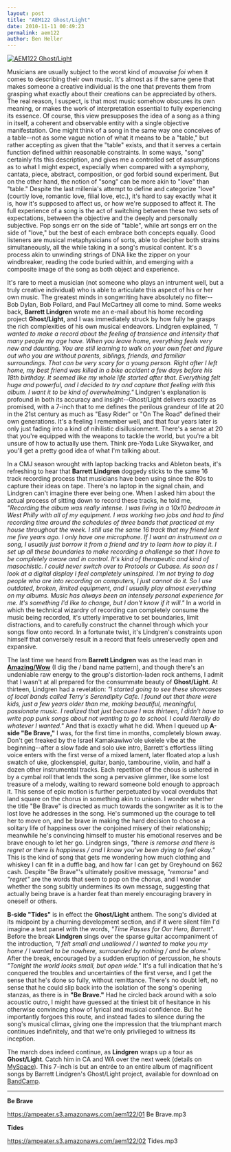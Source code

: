 ```yaml
---
layout: post
title: "AEM122 Ghost/Light"
date: 2010-11-11 00:49:23
permalink: aem122
author: Ben Heller
---
```

[![AEM122 Ghost/Light](https://ampeater.s3.amazonaws.com/aem122/Ghost-Light.jpg)](https://ampeater.s3.amazonaws.com/aem122/Ghost-Light.jpg)

Musicians are usually subject to the worst kind of _mauvaise foi_ when it comes to describing their own music. It's almost as if the same gene that makes someone a creative individual is the one that prevents them from grasping what exactly about their creations can be appreciated by others. The real reason, I suspect, is that most music somehow obscures its own meaning, or makes the work of interpretation essential to fully experiencing its essence. Of course, this view presupposes the idea of a song as a thing in itself, a coherent and observable entity with a single objective manifestation. One might think of a song in the same way one conceives of a table--not as some vague notion of what it means to be a "table," but rather accepting as given that the "table" exists, and that it serves a certain function defined within reasonable constraints. In some ways, "song" certainly fits this description, and gives me a controlled set of assumptions as to what I might expect, especially when compared with a symphony, cantata, piece, abstract, composition, or god forbid sound experiment. But on the other hand, the notion of "song" can be more akin to "love" than "table." Despite the last millenia's attempt to define and categorize "love" (courtly love, romantic love, filial love, etc.), it's hard to say exactly what it is, how it's supposed to affect us, or how we're supposed to affect it. The full experience of a song is the act of switching between these two sets of expectations, between the objective and the deeply and personally subjective. Pop songs err on the side of "table", while art songs err on the side of "love," but the best of each embrace both concepts equally. Good listeners are musical metaphysicians of sorts, able to decipher both strains simultaneously, all the while taking in a song's musical content. It's a process akin to unwinding strings of DNA like the zipper on your windbreaker, reading the code buried within, and emerging with a composite image of the song as both object and experience.

<!-- more -->

It's rare to meet a musician (not someone who plays an intrument well, but a truly creative individual) who is able to articulate this aspect of his or her own music. The greatest minds in songwriting have absolutely no filter--Bob Dylan, Bob Pollard, and Paul McCartney all come to mind. Some weeks back, **Barrett Lindgren** wrote me an e-mail about his home recording project **Ghost/Light**, and I was immediately struck by how fully he grasps the rich complexities of his own musical endeavors. Lindgren explained, _"I wanted to make a record about the feeling of transience and intensity that many people my age have. When you leave home, everything feels very new and daunting. You are still learning to walk on your own feet and figure out who you are without parents, siblings, friends, and familiar surroundings. That can be very scary for a young person. Right after I left home, my best friend was killed in a bike accident a few days before his 18th birthday. It seemed like my whole life started after that. Everything felt huge and powerful, and I decided to try and capture that feeling with this album. I want it to be kind of overwhelming."_ Lindgren's explanation is profound in both its accuracy and insight--Ghost/Light delivers exactly as promised, with a 7-inch that to me defines the perilous grandeur of life at 20 in the 21st century as much as "Easy Rider" or "On The Road" defined their own generations. It's a feeling I remember well, and that four years later is only just fading into a kind of nihilistic disillusionment. There's a sense at 20 that you're equipped with the weapons to tackle the world, but you're a bit unsure of how to actually use them. Think pre-Yoda Luke Skywalker, and you'll get a pretty good idea of what I'm talking about.

In a CMJ season wrought with laptop backing tracks and Ableton beats, it's refreshing to hear that **Barrett Lindgren** doggedy sticks to the same 16 track recording process that musicians have been using since the 80s to capture their ideas on tape. There's no laptop in the signal chain, and Lindgren can't imagine there ever being one. When I asked him about the actual process of sitting down to record these tracks, he told me, _"Recording the album was really intense. I was living in a 10x10 bedroom in West Philly with all of my equipment. I was working two jobs and had to find recording time around the schedules of three bands that practiced at my house throughout the week. I still use the same 16 track that my friend lent me five years ago. I only have one microphone. If I want an instrument on a song, I usually just borrow it from a friend and try to learn how to play it. I set up all these boundaries to make recording a challenge so that I have to be completely aware and in control. It's kind of therapeutic and kind of masochistic. I could never switch over to Protools or Cubase. As soon as I look at a digital display I feel completely uninspired. I'm not trying to dog people who are into recording on computers, I just cannot do it. So I use outdated, broken, limited equipment, and I usually play almost everything on my albums. Music has always been an intensely personal experience for me. It's something I'd like to change, but I don't know if it will."_ In a world in which the technical wizardry of recording can completely consume the music being recorded, it's utterly imperative to set boundaries, limit distractions, and to carefully construct the channel through which your songs flow onto record. In a fortunate twist, it's Lindgren's constraints upon himself that conversely result in a record that feels unreservedly open and expansive.

The last time we heard from **Barrett Lindgren** was as the lead man in **[Amazing/Wow](http://ampeatermusic.com/aem005)** (I dig the / band name pattern), and though there's an undeniable raw energy to the group's distortion-laden rock anthems, I admit that I wasn't at all prepared for the consummate beauty of **Ghost/Light**. At thirteen, Lindgren had a revelation: _"I started going to see these showcases of local bands called Terry's Serendipity Cafe. I found out that there were kids, just a few years older than me, making beautiful, meaningful, passionate music. I realized that just because I was thirteen, I didn't have to write pop punk songs about not wanting to go to school. I could literally do whatever I wanted."_ And that is exactly what he did. When I queued up **A-side "Be Brave,"** I was, for the first time in months, completely blown away. Don't get freaked by the Israel Kamakawiwo'ole ukelele vibe at the beginning--after a slow fade and solo uke intro, Barrett's effortless lilting voice enters with the first verse of a mixed lament, later floated atop a lush swatch of uke, glockenspiel, guitar, banjo, tambourine, violin, and half a dozen other instrumental tracks. Each repetition of the chous is ushered in by a cymbal roll that lends the song a pervasive glimmer, like some lost treasure of a melody, waiting to reward someone bold enough to approach it. This sense of epic motion is further perpetuated by vocal overdubs that land square on the chorus in something akin to unison. I wonder whether the title "Be Brave" is directed as much towards the songwriter as it is to the lost love he addresses in the song. He's summoned up the courage to tell her to move on, and be brave in making the hard decision to choose a solitary life of happiness over the conjoined misery of their relationship; meanwhile he's convincing himself to muster his emotional reserves and be brave enough to let her go. Lindgren sings, _"there is remorse and there is regret or there is happiness / and I know you've been dying to feel okay."_ This is the kind of song that gets me wondering how much clothing and whiskey I can fit in a duffle bag, and how far I can get by Greyhound on $62 cash. Despite "Be Brave"'s ultimately positive message, _"remorse"_ and _"regret"_ are the words that seem to pop on the chorus, and I wonder whether the song subltly undermines its own message, suggesting that actually being brave is a harder feat than merely encouraging bravery in oneself or others.

**B-side "Tides"** is in effect the **Ghost/Light** anthem. The song's divided at its midpoint by a churning development section, and if it were silent film I'd imagine a text panel with the words, _"Time Passes for Our Hero, Barrett"._ Before the break **Lindgren** sings over the sparse guitar accompaniment of the introduction, _"I felt small and unallowed / I wanted to make you my home / I wanted to be nowhere, surrounded by nothing / and be alone."_ After the break, encouraged by a sudden eruption of percussion, he shouts _"Tonight the world looks small, but open wide."_ It's a full indication that he's conquered the troubles and uncertainties of the first verse, and I get the sense that he's done so fully, without remittance. There's no doubt left, no sense that he could slip back into the isolation of the song's opening stanzas, as there is in **"Be Brave."** Had he circled back around with a solo acoustic outro, I might have guessed at the tiniest bit of hesitance in his otherwise convincing show of lyrical and musical confidence. But he importantly forgoes this route, and instead fades to silence during the song's musical climax, giving one the impression that the triumphant march continues indefinitely, and that we're only privilieged to witness its inception.

The march does indeed continue, as **Lindgren** wraps up a tour as **Ghost/Light**. Catch him in CA and WA over the next week (details on [MySpace](http://www.myspace.com/barrettlindgren)). This 7-inch is but an entrée to an entire album of magnificent songs by Barrett Lindgren's Ghost/Light project, available for download on [BandCamp](http://ghostlight.bandcamp.com).

---

**Be Brave**

https://ampeater.s3.amazonaws.com/aem122/01 Be Brave.mp3

**Tides**

https://ampeater.s3.amazonaws.com/aem122/02 Tides.mp3

